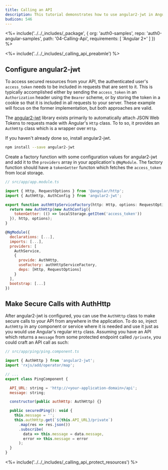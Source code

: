 ```yaml
---
title: Calling an API
description: This tutorial demonstrates how to use angular2-jwt in Angular 2 applications to make authenticated API calls
budicon: 546
---
```


<%= include('../../_includes/_package', {
  org: 'auth0-samples',
  repo: 'auth0-angular-samples',
  path: '04-Calling-Api',
  requirements: [
    'Angular 2+'
  ]
}) %>

<%= include('../../_includes/_calling_api_preabmle') %>

## Configure angular2-jwt

To access secured resources from your API, the authenticated user's `access_token` needs to be included in requests that are sent to it. This is typically accomplished either by sending the `access_token` in an `Authorization` header using the `Bearer` scheme, or by storing the token in a cookie so that it is included in all requests to your server. These example will focus on the former implementation, but both approaches are valid.

The [angular2-jwt](https://github.com/auth0/angular2-jwt) library exists primarily to automatically attach JSON Web Tokens to requests made with Angular's `Http` class. To to so, it provides an `AuthHttp` class which is a wrapper over `Http`.

If you haven't already done so, install angular2-jwt.

```bash
npm install --save angular2-jwt
```

Create a factory function with some configuration values for angular2-jwt and add it to the `providers` array in your application's `@NgModule`. The factory function should have a `tokenGetter` functon which fetches the `access_token` from local storage.

```js
// src/app/app.module.ts

import { Http, RequestOptions } from '@angular/http';
import { AuthHttp, AuthConfig } from 'angular2-jwt';

export function authHttpServiceFactory(http: Http, options: RequestOptions) {
  return new AuthHttp(new AuthConfig({
    tokenGetter: (() => localStorage.getItem('access_token'))
  }), http, options);
}

@NgModule({
  declarations: [...],
  imports: [...],
  providers: [
    AuthService,
    {
      provide: AuthHttp,
      useFactory: authHttpServiceFactory,
      deps: [Http, RequestOptions]
    }
  ],
  bootstrap: [...]
})
```

## Make Secure Calls with AuthHttp

After angular2-jwt is configured, you can use the `AuthHttp` class to make secure calls to your API from anywhere in the application. To do so, inject `AuthHttp` in any component or service where it is needed and use it just as you would use Angular's regular `Http` class. Assuming you have an API which returns a `message` from some protected endpoint called `/private`, you could craft an API call as such:

```js
// src/app/ping/ping.component.ts

import { AuthHttp } from 'angular2-jwt';
import 'rxjs/add/operator/map';

// ...
export class PingComponent {

  API_URL: string = 'http://<your-application-domain>/api';
  message: string;

  constructor(public authHttp: AuthHttp) {}

  public securedPing(): void {
    this.message = '';
    this.authHttp.get(`${this.API_URL}/private`)
      .map(res => res.json())
      .subscribe(
        data => this.message = data.message,
        error => this.message = error
      );
  }
}
```

<%= include('../../_includes/_calling_api_protect_resources') %>